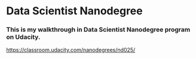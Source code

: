 # Data Scientist Nanodegree

### This is my walkthrough in Data Scientist Nanodegree program on Udacity.

https://classroom.udacity.com/nanodegrees/nd025/
